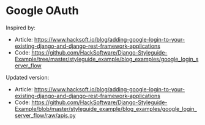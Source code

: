 # Google OAuth

Inspired by:

- Article: <https://www.hacksoft.io/blog/adding-google-login-to-your-existing-django-and-django-rest-framework-applications>
- Code: <https://github.com/HackSoftware/Django-Styleguide-Example/tree/master/styleguide_example/blog_examples/google_login_server_flow>

Updated version:

- Article: <https://www.hacksoft.io/blog/adding-google-login-to-your-existing-django-and-django-rest-framework-applications>
- Code: <https://github.com/HackSoftware/Django-Styleguide-Example/blob/master/styleguide_example/blog_examples/google_login_server_flow/raw/apis.py>
